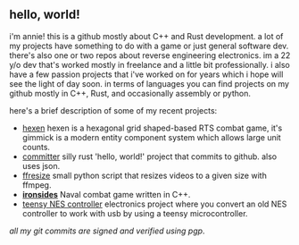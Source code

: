 ## hello, world!
i'm annie! this is a github mostly about C++ and Rust development. a lot of my projects have something to do with a game or just general software dev. there's also one or two repos about reverse engineering electronics. im a 22 y/o dev that's worked mostly in freelance and a little bit professionally. i also have a few passion projects that i've worked on for years which i hope will see the light of day soon. in terms of languages you can find projects on my github mostly in C++, Rust, and occasionally assembly or python.

here's a brief description of some of my recent projects:
* [hexen](https://github.com/proficiency/hexen)
 hexen is a hexagonal grid shaped-based RTS combat game, it's gimmick is a modern entity component system which allows large unit counts.
* [committer](https://github.com/proficiency/committer)
  silly rust 'hello, world!' project that commits to github. also uses json. 
* [ffresize](https://github.com/proficiency/ffresize)
  small python script that resizes videos to a given size with ffmpeg.
* **[ironsides](https://github.com/proficiency/ironsides/)**
Naval combat game written in C++. 
* [teensy NES controller](https://github.com/proficiency/teensy_nes_controller)
  electronics project where you convert an old NES controller to work with usb by using a teensy microcontroller.

_all my git commits are signed and verified using pgp_.
